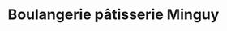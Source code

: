 ---
title: "Boulangerie pâtisserie Minguy"
url: /quimper/boulangerie-patisserie-minguy/
shop: Bäckerei
---